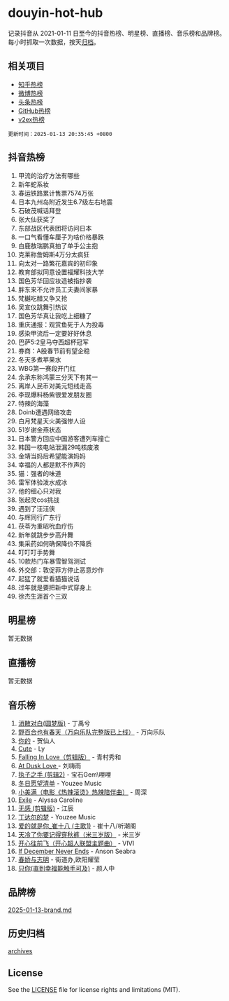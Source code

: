 # douyin-hot-hub

记录抖音从 2021-01-11 日至今的抖音热榜、明星榜、直播榜、音乐榜和品牌榜。每小时抓取一次数据，按天[归档](archives)。

## 相关项目

- [知乎热榜](https://github.com/lonnyzhang423/zhihu-hot-hub)
- [微博热榜](https://github.com/lonnyzhang423/weibo-hot-hub)
- [头条热榜](https://github.com/lonnyzhang423/toutiao-hot-hub)
- [GitHub热榜](https://github.com/lonnyzhang423/github-hot-hub)
- [v2ex热榜](https://github.com/lonnyzhang423/v2ex-hot-hub)


`更新时间：2025-01-13 20:35:45 +0800`

## 抖音热榜

1. 甲流的治疗方法有哪些
1. 新年蛇系妆
1. 春运铁路累计售票7574万张
1. 日本九州岛附近发生6.7级左右地震
1. 石破茂喊话拜登
1. 张大仙获奖了
1. 东部战区代表团将访问日本
1. 一口气看懂车厘子为啥价格暴跌
1. 白鹿敖瑞鹏真拍了单手公主抱
1. 克莱称詹姆斯4万分太疯狂
1. 向太对一路繁花嘉宾的初印象
1. 教育部拟同意设置福耀科技大学
1. 国色芳华回应妆造被指抄袭
1. 胖东来不允许员工夫妻间家暴
1. 梵樾吃醋又争又抢
1. 吴宣仪跳舞引热议
1. 国色芳华真让我吃上细糠了
1. 重庆通报：观赏鱼死于人为投毒
1. 感染甲流后一定要好好休息
1. 巴萨5:2皇马夺西超杯冠军
1. 券商：A股春节前有望企稳
1. 冬天多煮苹果水
1. WBG第一赛段开门红
1. 余承东称鸿蒙三分天下有其一
1. 离岸人民币对美元短线走高
1. 李现爆料杨紫很爱发朋友圈
1. 特辣的海藻
1. Doinb遭遇网络攻击
1. 白月梵星天火美强惨人设
1. 51岁谢金燕状态
1. 日本警方回应中国游客遭列车撞亡
1. 韩国一核电站泄漏29吨核废液
1. 金靖当妈后希望能演妈妈
1. 幸福的人都是默不作声的
1. 猫：强者的味道
1. 雷军体验泼水成冰
1. 他的细心只对我
1. 张起灵cos挑战
1. 遇到了汪汪侠
1. 与辉同行广东行
1. 茯苓为重昭吮血疗伤
1. 新年就跳步步高升舞
1. 集采药如何确保降价不降质
1. 叮叮叮手势舞
1. 10款热门车暴雪智驾测试
1. 外交部：敦促菲方停止恶意炒作
1. 起猛了就爱看猫猫说话
1. 过年就是要把新中式穿身上
1. 徐杰生涯首个三双

## 明星榜

暂无数据

## 直播榜

暂无数据

## 音乐榜

1. [消散对白(圆梦版)](https://sf5-hl-cdn-tos.douyinstatic.com/obj/tos-cn-ve-2774/og4jB5I5IizzoZVAAAzWgBMAsMDWoArfwBOiFs) - 丁禹兮
1. [野百合也有春天（万向乐队完整版已上线）](https://sf5-hl-cdn-tos.douyinstatic.com/obj/tos-cn-ve-2774/oMnUxhRAMiAGBqDtIPBQ7ACYQZFlJCftcgeDJE) - 万向乐队
1. [你的](https://sf5-hl-cdn-tos.douyinstatic.com/obj/tos-cn-ve-2774/oYuIeKf42jB7sEV6B2upMdpYAgfrQWj0FeRegh) - 贺仙人
1. [Cute](https://sf5-hl-cdn-tos.douyinstatic.com/obj/tos-cn-ve-2774/o4IbIzHWKAAB4wsS5qMBRiiAlEBGTpQRNfFvuo) - Ly
1. [Falling In Love（剪辑版）](https://sf5-hl-cdn-tos.douyinstatic.com/obj/tos-cn-ve-2774/o8ajpA8zzgBPahbBIO8AcKGBLJezFCRd1wfP9f) - 青村秀和
1. [ At Dusk  Love ](https://sf5-hl-cdn-tos.douyinstatic.com/obj/tos-cn-ve-2774/o8CrpCf5CaYgI4ZrtQgMQAFEfuGqNnRSDQAPBc) - 刘嗨雨
1. [执子之手 (剪辑2)](https://sf5-hl-cdn-tos.douyinstatic.com/obj/tos-cn-ve-2774/oUoZLQjCc31XzqsBnBQUNgeKtYPBcgbFDwtfcu) - 宝石Gem\哩哩
1. [冬日愿望清单](https://sf5-hl-cdn-tos.douyinstatic.com/obj/tos-cn-ve-2774/oIIgUOeamCFCVAzxN6MFRLIBlLGpUqQxeeHrLE) - Youzee Music
1. [小美满（电影《热辣滚烫》热辣陪伴曲）](https://sf5-hl-cdn-tos.douyinstatic.com/obj/tos-cn-ve-2774/o0GAn2lSgfZIDUgtevCGDQYnFg4CwnrBaxbTZL) - 周深
1. [Exile](https://sf5-hl-cdn-tos.douyinstatic.com/obj/tos-cn-ve-2774/oYj4gAQTknKE3WW0Je8KGmQ7z1cA4FefwtbufD) - Alyssa Caroline
1. [无感 (剪辑版)](https://sf5-hl-cdn-tos.douyinstatic.com/obj/tos-cn-ve-2774/o0eIsUzJBDlQaQFC5OFlgbMEZC1TFYBftOBn6p) - 江辰
1. [丁达尔的梦](https://sf6-cdn-tos.douyinstatic.com/obj/tos-cn-ve-2774/oMU3WirUZBVQkAC9ccG5P2IQirziZM2RTInUY) - Youzee Music
1. [爱的就是你_崔十八 (主歌1)](https://sf5-hl-cdn-tos.douyinstatic.com/obj/tos-cn-ve-2774/oI5BO5DhFZ6UTcNCnZaOCBLtZ7WIMQGfgnXf5E) - 崔十八/听潮阁
1. [天冷了你要记得穿秋裤（米三岁版）](https://sf5-hl-cdn-tos.douyinstatic.com/obj/tos-cn-ve-2774/oQlIwVIDWiZ6BQilAorS7MA0AgCkQDvcZAdm1) - 米三岁
1. [开心往前飞（开心超人联盟主题曲）](https://sf5-hl-cdn-tos.douyinstatic.com/obj/tos-cn-ve-2774/9d8fb7c82cf1421fb93a9fe925275e0a) - VIVI
1. [If December Never Ends](https://sf3-cdn-tos.douyinstatic.com/obj/tos-cn-ve-2774/oY1IQMoTgCFIBg8RZifyqlBBt1UFgitTYmxeOS) - Anson Seabra
1. [春娇与志明](https://sf5-hl-cdn-tos.douyinstatic.com/obj/tos-cn-ve-2774/e530d8fceb7044b39707d7f9ff54add1) - 街道办,欧阳耀莹
1. [只你(直到幸福能触手可及)](https://sf5-hl-cdn-tos.douyinstatic.com/obj/tos-cn-ve-2774/o0lBkRDzFTeaVSUz3ZZSCBVtZ5DIMQGfgmEAuE) - 颜人中

## 品牌榜

[2025-01-13-brand.md](archives/2025-01-13-brand.md)

## 历史归档

[archives](archives)

## License

See the [LICENSE](LICENSE) file for license rights and limitations (MIT).
